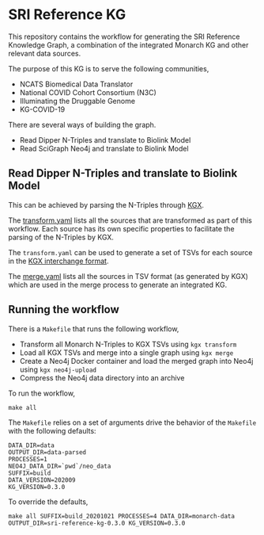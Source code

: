 # SRI Reference KG

This repository contains the workflow for generating the SRI Reference Knowledge Graph,
a combination of the integrated Monarch KG and other relevant data sources.

The purpose of this KG is to serve the following communities,
- NCATS Biomedical Data Translator
- National COVID Cohort Consortium (N3C)
- Illuminating the Druggable Genome
- KG-COVID-19


There are several ways of building the graph.

- Read Dipper N-Triples and translate to Biolink Model
- Read SciGraph Neo4j and translate to Biolink Model


## Read Dipper N-Triples and translate to Biolink Model

This can be achieved by parsing the N-Triples through [KGX](https://github.com/NCATS-Tangerine/KGX.git).

The [transform.yaml](transform.yaml) lists all the sources that are transformed as part of this workflow.
Each source has its own specific properties to facilitate the parsing of the N-Triples by KGX.

The `transform.yaml` can be used to generate a set of TSVs for each source in the
[KGX interchange format](https://github.com/NCATS-Tangerine/kgx/blob/master/data-preparation.md).


The [merge.yaml](merge.yaml) lists all the sources in TSV format (as generated by KGX) which are used in the merge
process to generate an integrated KG.


## Running the workflow

There is a `Makefile` that runs the following workflow,
- Transform all Monarch N-Triples to KGX TSVs using `kgx transform`
- Load all KGX TSVs and merge into a single graph using `kgx merge`
- Create a Neo4j Docker container and load the merged graph into Neo4j using `kgx neo4j-upload`
- Compress the Neo4j data directory into an archive

To run the workflow,
```
make all
```

The `Makefile` relies on a set of arguments drive the behavior of the `Makefile` with the following defaults:
```
DATA_DIR=data
OUTPUT_DIR=data-parsed
PROCESSES=1
NEO4J_DATA_DIR=`pwd`/neo_data
SUFFIX=build
DATA_VERSION=202009
KG_VERSION=0.3.0
```

To override the defaults,
```
make all SUFFIX=build_20201021 PROCESSES=4 DATA_DIR=monarch-data OUTPUT_DIR=sri-reference-kg-0.3.0 KG_VERSION=0.3.0
```